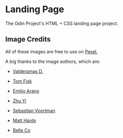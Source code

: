 # Landing Page

The Odin Project's HTML + CSS landing page project. 

 ## Image Credits

 All of these images are free to use on [Pexel.](https://www.pexels.com/)

A big thanks to the image authors, which are: 

* [Valderamas D.](https://www.pexels.com/@valdemaras-d-784301)

* [Tom Fisk](https://www.pexels.com/@tomfisk)

* [Emilio Arano](https://www.pexels.com/@earano)

* [Zhu Yi](https://www.pexels.com/@zhu-yi-22208710)

* [Sebastian Voortman](https://www.pexels.com/@sebastian)

* [Matt Hardy](https://www.pexels.com/@matthardy)

* [Belle Co](https://www.pexels.com/@belle-co-99483)